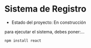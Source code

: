 <h1> Sistema de Registro</h1>

- Estado del proyecto: En construcción

para ejecutar el sistema, debes poner:...

```npm install react```
